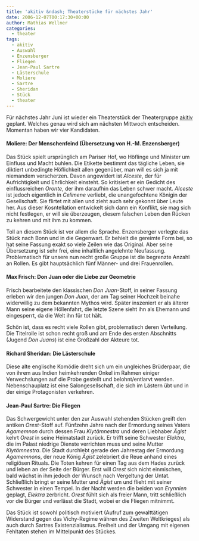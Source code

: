 ```yaml
---
title: 'akitiv &ndash; Theaterstücke für nächstes Jahr'
date: 2006-12-07T00:17:30+00:00
author: Mathias Wellner
categories:
  - theater
tags:
  - akitiv
  - Auswahl
  - Enzensberger
  - Fliegen
  - Jean-Paul Sartre
  - Lästerschule
  - Moliere
  - Sartre
  - Sheridan
  - Stück
  - theater
---
```

Für nächstes Jahr Juni ist wieder ein Theaterstück der Theatergruppe [akitiv](http://www.aki.ethz.ch/akitiv/) geplant. Welches genau wird sich am nächsten Mittwoch entscheiden. Momentan haben wir vier Kandidaten.

#### Moliere: Der Menschenfeind (Übersetzung von H.-M. Enzensberger)

Das Stück spielt ursprünglich am Pariser Hof, wo Höflinge und Minister um Einfluss und Macht buhlen. Die Etikette bestimmt das tägliche Leben, sie diktiert unbedingte Höflichkeit allen gegenüber, man will es sich ja mit niemandem verscherzen. Davon angewidert ist _Alceste_, der für Aufrichtigkeit und Ehrlichkeit einsteht. So kritisiert er ein Gedicht des einflussreichen _Oronte_, der ihm daraufhin das Leben schwer macht. _Alceste_ ist jedoch eigentlich in _Celimene_ verliebt, die unangefochtene Königin der Gesellschaft. Sie flirtet mit allen und zieht auch sehr gekonnt über Leute her. Aus dieser Kosntellation entwickelt sich dann ein Konflikt, sie mag sich nicht festlegen, er will sie überzeugen, diesem falschen Leben den Rücken zu kehren und mit ihm zu kommen.

Toll an diesem Stück ist vor allem die Sprache. Enzensberger verlegte das Stück nach Bonn und in die Gegenwart. Er behielt die gereimte Form bei, so hat seine Fassung exakt so viele Zeilen wie das Original. Aber seine Übersetzung ist sehr frei, eine inhaltlich angelehnte Neufassung. Problematisch für unsere nun recht große Gruppe ist die begrenzte Anzahl an Rollen. Es gibt hauptsächlich fünf Männer- und drei Frauenrollen.

#### Max Frisch: Don Juan oder die Liebe zur Geometrie

Frisch bearbeitete den klassischen _Don Juan_-Stoff, in seiner Fassung erleben wir den jungen _Don Juan_, der am Tag seiner Hochzeit beinahe widerwillig zu dem bekannten Mythos wird. Später inszeniert er als älterer Mann seine eigene Höllenfahrt, die letzte Szene sieht ihn als Ehemann und eingesperrt, da die Welt ihn für tot hält.

Schön ist, dass es recht viele Rollen gibt, problematisch deren Verteilung. Die Titelrolle ist schon recht groß und am Ende des ersten Abschnitts (Jugend _Don Juans_) ist eine Großzahl der Akteure tot.

#### Richard Sheridan: Die Lästerschule

Diese alte englische Komödie dreht sich um ein ungleiches Brüderpaar, die von ihrem aus Indien heimkehrenden Onkel im Rahmen einiger Verwechslungen auf die Probe gestellt und belohnt/entlarvt werden. Nebenschauplatz ist eine Salongesellschaft, die sich im Lästern übt und in der einige Protagonisten verkehren.

#### Jean-Paul Sartre: Die Fliegen

Das Schwergewicht unter den zur Auswahl stehenden Stücken greift den antiken _Orest_-Stoff auf. Fünfzehn Jahre nach der Ermordung seines Vaters _Agamemnon_ durch dessen Frau _Klytämnestra_ und deren Liebhaber _Ägist_ kehrt _Orest_ in seine Heimatstadt zurück. Er trifft seine Schwester _Elektra_, die im Palast niedrige Dienste verrichten muss und seine Mutter _Klytämnestra_. Die Stadt durchlebt gerade den Jahrestag der Ermordung _Agamemnons_, der neue König _Ägist_ zelebriert die Reue anhand eines religiösen Rituals. Die Toten kehren für einen Tag aus dem Hades zurück und leben an der Seite der Bürger. Erst will _Orest_ sich nicht einmischen, bald wächst in ihm jedoch der Wunsch nach Vergeltung der Untat. Schließlich bringt er seine Mutter und _Ägist_ um und flieht mit seiner Schwester in einen Tempel. In der Nacht werden die beiden von _Erynnien_ geplagt, _Elektra_ zerbricht. _Orest_ fühlt sich als freier Mann, tritt schließlich vor die Bürger und verlässt die Stadt, wobei er die Fliegen mitnimmt.

Das Stück ist sowohl politisch motiviert (Aufruf zum gewalttätigen Widerstand gegen das Vichy-Regime währen des Zweiten Weltkrieges) als auch durch Sartres Existenzialismus. Freiheit und der Umgang mit eigenen Fehltaten stehen im Mittelpunkt des Stückes.